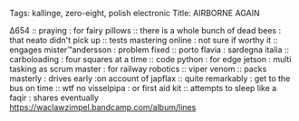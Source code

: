 Tags: kallinge, zero-eight, polish electronic
Title: AIRBORNE AGAIN
  
∆654 :: praying : for fairy pillows :: there is a whole bunch of dead bees : that neato didn't pick up :: tests mastering online : not sure if worthy it :: engages mister™andersson : problem fixed :: porto flavia : sardegna italia :: carboloading : four squares at a time :: code python : for edge jetson : multi tasking as scrum master : for railway robotics :: viper venom :: packs masterly : drives early :on account of japflax :: quite remarkably : get to the bus on time :: wtf no visselpipa : or first aid kit :: attempts to sleep like a faqir : shares eventually  
<https://waclawzimpel.bandcamp.com/album/lines>    